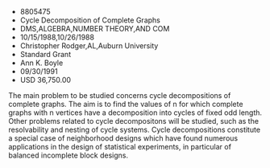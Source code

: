
* 8805475
* Cycle Decomposition of Complete Graphs
* DMS,ALGEBRA,NUMBER THEORY,AND COM
* 10/15/1988,10/26/1988
* Christopher Rodger,AL,Auburn University
* Standard Grant
* Ann K. Boyle
* 09/30/1991
* USD 36,750.00

The main problem to be studied concerns cycle decompositions of complete
graphs. The aim is to find the values of n for which complete graphs with n
vertices have a decomposition into cycles of fixed odd length. Other problems
related to cycle decompositons will be studied, such as the resolvability and
nesting of cycle systems. Cycle decompositions constitute a special case of
neighborhood designs which have found numerous applications in the design of
statistical experiments, in particular of balanced incomplete block designs.

